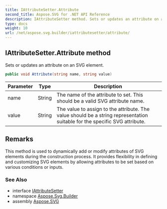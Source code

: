 ```yaml
---
title: IAttributeSetter.Attribute
second_title: Aspose.SVG for .NET API Reference
description: IAttributeSetter method. Sets or updates an attribute on an SVG element
type: docs
weight: 10
url: /net/aspose.svg.builder/iattributesetter/attribute/
---
```

## IAttributeSetter.Attribute method

Sets or updates an attribute on an SVG element.

```csharp
public void Attribute(string name, string value)
```

| Parameter | Type | Description |
| --- | --- | --- |
| name | String | The name of the attribute to set. This should be a valid SVG attribute name. |
| value | String | The value to assign to the attribute. The value should be a string representation suitable for the specific SVG attribute. |

## Remarks

This method is used to dynamically add or modify attributes of SVG elements during the construction process. It provides flexibility in defining and customizing SVG elements by allowing attributes to be set based on various conditions or inputs.

### See Also

* interface [IAttributeSetter](../)
* namespace [Aspose.Svg.Builder](../../../aspose.svg.builder/)
* assembly [Aspose.SVG](../../../)
